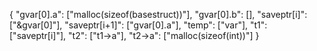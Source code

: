 {
  "gvar[0].a": ["malloc(sizeof(basestruct))"],
  "gvar[0].b": [],
  "saveptr[i]": ["&gvar[0]"],
  "saveptr[i+1]": ["gvar[0].a"],
  "temp": ["var"],
  "t1": ["saveptr[i]"],
  "t2": ["t1->a"],
  "t2->a": ["malloc(sizeof(int))"]
}
